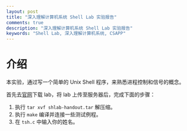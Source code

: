 ```yaml
---
layout: post
title: "深入理解计算机系统 Shell Lab 实验报告"
comments: true
description: "深入理解计算机系统 Shell Lab 实验报告"
keywords: "Shell Lab, 深入理解计算机系统, CSAPP"
---
```


# 介绍

本实验，通过写一个简单的 Unix Shell 程序，来熟悉进程控制和信号的概念。

首先去[官网](http://csapp.cs.cmu.edu/3e/labs.html)下载 lab，将 lab 上传至服务器后，完成下面的步骤：

1. 执行 `tar xvf shlab-handout.tar` 解压缩。
2. 执行 `make` 编译并连接一些测试例程。
3. 在 `tsh.c` 中输入你的姓名。